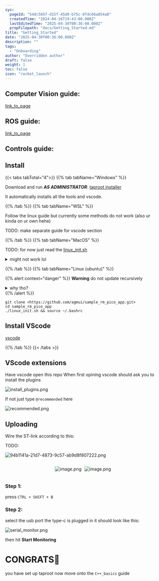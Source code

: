```yaml
---
sys:
  pageId: "54dc585f-d15f-45d0-b75c-8fdc66a854a8"
  createdTime: "2024-04-16T19:43:00.000Z"
  lastEditedTime: "2025-04-30T00:36:00.000Z"
  propFilepath: "docs/Getting_Started.md"
title: "Getting_Started"
date: "2025-04-30T00:36:00.000Z"
description: ""
tags:
  - "Onboarding"
author: "Overridden author"
draft: false
weight: 1
toc: false
icon: "rocket_launch"
---
```


## Computer Vision guide:

[link_to_page](86d45bc0-388b-4d26-8848-44f255f73d0e)

## ROS guide:

[link_to_page](3c76c1de-ec8f-46d6-8b0a-294005edc2d5)

## Controls guide:

## Install

{{< tabs tabTotal="4">}}
{{% tab tabName="Windows" %}}

Download and run _**AS ADMINISTRATOR**_: [taproot installer](https://github.com/Thornbots/TeachingFreshies/releases/tag/1.0)

It automatically installs all the tools and vscode.

{{% /tab %}}
{{% tab tabName="WSL" %}}

Follow the linux guide but currently some methods do not work (also ur kinda on ur own hehe)

TODO: make separate guide for vscode section

{{% /tab %}}
{{% tab tabName="MacOS" %}}

TODO: for now just read the [linux_init.sh](https://github.com/agmui/sample_rm_pico_app/blob/main/linux_init.sh)

<details>
<summary>might not work lol</summary>

`brew install libusb pkg-config`

Next install: [vscode](https://code.visualstudio.com/Download)

</details>

{{% /tab %}}
{{% tab tabName="Linux (ubuntu)" %}}

{{% alert context="danger" %}}
**Warning** do not update recursively
<details>
<summary>why tho?</summary>
There are some submodules that may go on for a while (like tinyusb) and I highly
recommend you don't need to get them.
If you want to see what submodules I update just look in `linux_init.sh`
</details>
{{% /alert %}}

```shell
git clone <https://github.com/agmui/sample_rm_pico_app.git>
cd sample_rm_pico_app
./linux_init.sh && source ~/.bashrc
```

## Install VScode

[vscode](https://code.visualstudio.com/Download)

{{% /tab %}}
{{< /tabs >}}

## VScode extensions

Have vscode open this repo
When first opining vscode should ask you to install the plugins

![install_plugins.png](https://prod-files-secure.s3.us-west-2.amazonaws.com/d518164a-d88e-44d1-a4ee-3adb3bd8bce0/89bd30f0-1825-4e77-867b-0a41ce370880/install_plugins.png?X-Amz-Algorithm=AWS4-HMAC-SHA256&X-Amz-Content-Sha256=UNSIGNED-PAYLOAD&X-Amz-Credential=ASIAZI2LB46646G2DKN3%2F20250606%2Fus-west-2%2Fs3%2Faws4_request&X-Amz-Date=20250606T150739Z&X-Amz-Expires=3600&X-Amz-Security-Token=IQoJb3JpZ2luX2VjEIf%2F%2F%2F%2F%2F%2F%2F%2F%2F%2FwEaCXVzLXdlc3QtMiJGMEQCIE8Gge5xyXTrD%2FsqCbHkzdoHExjh%2BnvQ97GBLiH38lc6AiA6qMGcukMhRC9VS1N7hgBGUVA%2BuVXDV8hw4JeYfGMyKyr%2FAwhfEAAaDDYzNzQyMzE4MzgwNSIM6tmyutXeSw%2Fnvm4VKtwD26%2FV5IskrWb5IL8gZ1axvYU0yiu4oHj%2BJ4YCrHrXSybLfGdyaqKGMos0o118ZA%2FCxidoHW%2BDutRfmh005WAAltC4KKy5rmotE0i5BVhlhsJe2R0utfpezYiuBHmw%2FGZVvKxCuhkDyxdrwohds9dgU%2FIs80aYyeoQY9fDWN4dkxjRs1Ii36L26dtjR4M1BNY4tVw0rj22KWR2q4jv81vd3pIAkdu0Gk2bUA6v9XjoBFxOvFnkaphY5Ju%2F2U5mSfM40daN7M3vGk3GM1pUgFyrZT%2FWnMRjDLLtyiqFT%2FjQ2bGBqTus3VV51vH9MEvuk8vojWFINFzGwu0E5V6DKgR6d64ozaj9%2FS5f1wpxDBE%2F%2BifB7gvVGe7lD9RjKA%2BWmsEbSsEXQZ5SP02GIrH3OKj3pa5kbbFdKi7LcUgYG37E71xV84rzsZaajr19Q2b78QWQgePYt11jI6KxSgbpKWxojitiMhjmAIWmQHbniqUm3T4kXM%2FQ0hMl6Tl%2BBEQv9G1B49Kw7L0UETHnpBGQhiCRxlzeRoOn5htYaZKUnN2T1PQ11xbYMjM9a%2BVtFJV6IhY9Icey8DGVSe4NKzojPXQEq9E1hRsZqRvAddlkCAYXbqJ3QoOskKK9SB0GFGgwqfGLwgY6pgGsM0iwq3LAWtPWZk3gRJlGbZxAjp3Tf6RZUiahSLlHndONi87eB2sC8wTsWvuDKmF2hvRsn33CC38YAmXZU8suuQ2lQGuEMiv9vrAKGqQ0I2%2Bf2%2B%2FEEetZtxx%2BzJZV7BbGRN9PPCjfPeh1QmfpCED98t1TavlDS1rwTzKb%2FijsbLQzpcD%2FSUrb97GIFshdG97naPHGyCiYLcH1CDbmnBB4s%2B0u1sDH&X-Amz-Signature=d6827e6b48384c69a17830b30c31b14c2884efe427e2f1ef73904a5691035166&X-Amz-SignedHeaders=host&x-id=GetObject)

If not just type `@recommended` here  

![recommended.png](https://prod-files-secure.s3.us-west-2.amazonaws.com/d518164a-d88e-44d1-a4ee-3adb3bd8bce0/61e661e9-5d85-4dfc-be0d-8d2097a5e793/recommended.png?X-Amz-Algorithm=AWS4-HMAC-SHA256&X-Amz-Content-Sha256=UNSIGNED-PAYLOAD&X-Amz-Credential=ASIAZI2LB46646G2DKN3%2F20250606%2Fus-west-2%2Fs3%2Faws4_request&X-Amz-Date=20250606T150739Z&X-Amz-Expires=3600&X-Amz-Security-Token=IQoJb3JpZ2luX2VjEIf%2F%2F%2F%2F%2F%2F%2F%2F%2F%2FwEaCXVzLXdlc3QtMiJGMEQCIE8Gge5xyXTrD%2FsqCbHkzdoHExjh%2BnvQ97GBLiH38lc6AiA6qMGcukMhRC9VS1N7hgBGUVA%2BuVXDV8hw4JeYfGMyKyr%2FAwhfEAAaDDYzNzQyMzE4MzgwNSIM6tmyutXeSw%2Fnvm4VKtwD26%2FV5IskrWb5IL8gZ1axvYU0yiu4oHj%2BJ4YCrHrXSybLfGdyaqKGMos0o118ZA%2FCxidoHW%2BDutRfmh005WAAltC4KKy5rmotE0i5BVhlhsJe2R0utfpezYiuBHmw%2FGZVvKxCuhkDyxdrwohds9dgU%2FIs80aYyeoQY9fDWN4dkxjRs1Ii36L26dtjR4M1BNY4tVw0rj22KWR2q4jv81vd3pIAkdu0Gk2bUA6v9XjoBFxOvFnkaphY5Ju%2F2U5mSfM40daN7M3vGk3GM1pUgFyrZT%2FWnMRjDLLtyiqFT%2FjQ2bGBqTus3VV51vH9MEvuk8vojWFINFzGwu0E5V6DKgR6d64ozaj9%2FS5f1wpxDBE%2F%2BifB7gvVGe7lD9RjKA%2BWmsEbSsEXQZ5SP02GIrH3OKj3pa5kbbFdKi7LcUgYG37E71xV84rzsZaajr19Q2b78QWQgePYt11jI6KxSgbpKWxojitiMhjmAIWmQHbniqUm3T4kXM%2FQ0hMl6Tl%2BBEQv9G1B49Kw7L0UETHnpBGQhiCRxlzeRoOn5htYaZKUnN2T1PQ11xbYMjM9a%2BVtFJV6IhY9Icey8DGVSe4NKzojPXQEq9E1hRsZqRvAddlkCAYXbqJ3QoOskKK9SB0GFGgwqfGLwgY6pgGsM0iwq3LAWtPWZk3gRJlGbZxAjp3Tf6RZUiahSLlHndONi87eB2sC8wTsWvuDKmF2hvRsn33CC38YAmXZU8suuQ2lQGuEMiv9vrAKGqQ0I2%2Bf2%2B%2FEEetZtxx%2BzJZV7BbGRN9PPCjfPeh1QmfpCED98t1TavlDS1rwTzKb%2FijsbLQzpcD%2FSUrb97GIFshdG97naPHGyCiYLcH1CDbmnBB4s%2B0u1sDH&X-Amz-Signature=e2b4d7d501b6af07e523924cb2890b430fed8e3c4e38c1495db28d5ca475e39b&X-Amz-SignedHeaders=host&x-id=GetObject)

## Uploading

Wire the ST-link according to this:

TODO:

![94b1141a-21d7-4873-9c57-ab9d8f807222.png](https://prod-files-secure.s3.us-west-2.amazonaws.com/d518164a-d88e-44d1-a4ee-3adb3bd8bce0/e5fad17d-ab82-4300-9f4c-505ab4b1202c/94b1141a-21d7-4873-9c57-ab9d8f807222.png?X-Amz-Algorithm=AWS4-HMAC-SHA256&X-Amz-Content-Sha256=UNSIGNED-PAYLOAD&X-Amz-Credential=ASIAZI2LB46646G2DKN3%2F20250606%2Fus-west-2%2Fs3%2Faws4_request&X-Amz-Date=20250606T150739Z&X-Amz-Expires=3600&X-Amz-Security-Token=IQoJb3JpZ2luX2VjEIf%2F%2F%2F%2F%2F%2F%2F%2F%2F%2FwEaCXVzLXdlc3QtMiJGMEQCIE8Gge5xyXTrD%2FsqCbHkzdoHExjh%2BnvQ97GBLiH38lc6AiA6qMGcukMhRC9VS1N7hgBGUVA%2BuVXDV8hw4JeYfGMyKyr%2FAwhfEAAaDDYzNzQyMzE4MzgwNSIM6tmyutXeSw%2Fnvm4VKtwD26%2FV5IskrWb5IL8gZ1axvYU0yiu4oHj%2BJ4YCrHrXSybLfGdyaqKGMos0o118ZA%2FCxidoHW%2BDutRfmh005WAAltC4KKy5rmotE0i5BVhlhsJe2R0utfpezYiuBHmw%2FGZVvKxCuhkDyxdrwohds9dgU%2FIs80aYyeoQY9fDWN4dkxjRs1Ii36L26dtjR4M1BNY4tVw0rj22KWR2q4jv81vd3pIAkdu0Gk2bUA6v9XjoBFxOvFnkaphY5Ju%2F2U5mSfM40daN7M3vGk3GM1pUgFyrZT%2FWnMRjDLLtyiqFT%2FjQ2bGBqTus3VV51vH9MEvuk8vojWFINFzGwu0E5V6DKgR6d64ozaj9%2FS5f1wpxDBE%2F%2BifB7gvVGe7lD9RjKA%2BWmsEbSsEXQZ5SP02GIrH3OKj3pa5kbbFdKi7LcUgYG37E71xV84rzsZaajr19Q2b78QWQgePYt11jI6KxSgbpKWxojitiMhjmAIWmQHbniqUm3T4kXM%2FQ0hMl6Tl%2BBEQv9G1B49Kw7L0UETHnpBGQhiCRxlzeRoOn5htYaZKUnN2T1PQ11xbYMjM9a%2BVtFJV6IhY9Icey8DGVSe4NKzojPXQEq9E1hRsZqRvAddlkCAYXbqJ3QoOskKK9SB0GFGgwqfGLwgY6pgGsM0iwq3LAWtPWZk3gRJlGbZxAjp3Tf6RZUiahSLlHndONi87eB2sC8wTsWvuDKmF2hvRsn33CC38YAmXZU8suuQ2lQGuEMiv9vrAKGqQ0I2%2Bf2%2B%2FEEetZtxx%2BzJZV7BbGRN9PPCjfPeh1QmfpCED98t1TavlDS1rwTzKb%2FijsbLQzpcD%2FSUrb97GIFshdG97naPHGyCiYLcH1CDbmnBB4s%2B0u1sDH&X-Amz-Signature=62f81c64446e5dbafda9dfa76515e74c671dcd274a43ff9ae6a104940dad15a4&X-Amz-SignedHeaders=host&x-id=GetObject)

<div style="display: flex;flex-direction: row; column-gap:10px; max-width: 630px;justify-content: center;">
<div>

![image.png](https://prod-files-secure.s3.us-west-2.amazonaws.com/d518164a-d88e-44d1-a4ee-3adb3bd8bce0/210ecb78-1116-4d7b-b9b7-2292f66fa2c2/image.png?X-Amz-Algorithm=AWS4-HMAC-SHA256&X-Amz-Content-Sha256=UNSIGNED-PAYLOAD&X-Amz-Credential=ASIAZI2LB4664ZU77QZN%2F20250606%2Fus-west-2%2Fs3%2Faws4_request&X-Amz-Date=20250606T150745Z&X-Amz-Expires=3600&X-Amz-Security-Token=IQoJb3JpZ2luX2VjEIf%2F%2F%2F%2F%2F%2F%2F%2F%2F%2FwEaCXVzLXdlc3QtMiJGMEQCIEtq02uH%2FFu8sGTPTpnfB8IV7WsYuSNCMDHI%2BmohhQCqAiBRrGsEp5i%2FEYiUON2kCmGv1%2Bm3ugwvY0Rzj2MLjGto%2Fir%2FAwhfEAAaDDYzNzQyMzE4MzgwNSIM2VQUHRyZDo0BCFxiKtwDtraU%2F1B7L6LaeRwDFdvCjPuWqNbEkfaxWK46g8cLS0g3rUzPlI5PDmsDSah9qKmGl7P7SmWIcr%2BKFVi%2BLvLsanF1czuSQyYLNr589kXvR5H%2FvEqQxbGEJrao5SiEXFd30UHue2XJ7ShgB13W8WRu1uQCg5V70O0G2MY4vYbor6O7VOQ9LgMqB7bqdk29PQdVoJ1g19vB7EupbbjNqOQ%2F%2FZhDQCW4kIwnfOgiSzOX8OeOmA6hv6GrmYtN5BusBek9YFl3Squeu57b%2FsaAx2XiioLdg5z9PZpzOwaG6mzll2uy1Jx6ocm4hrrmXBYfSkEV8FqL9KEM3aV9C%2Fz4IROIAaFsVozoOd7O06kkWBdQTDC0twy%2FkYnGWXdi3IF8qzYRPja3wrT0tivyVGzCZ2dMYfH7ReIgtwrx2rYiXafeDHeWjThaH4ppHYxUKepvfNJ%2BI9nFxV%2FnIDjzu2fn%2FlhWasy6OKtnObL39OHwWXFVZV3DBfeC6z0vZDnqAaszwptUG3snwHIi%2BXrDxwX4PhlVVs%2F%2FysIuBFiLyp9amnyjtXEKLWhlwhljIqJGUrWLnfY5oyt4pM2p4QoKhk%2FgXfz2FjZzXoK%2FhOnWOAQbzkZzqs5SYB310ftnSOds9EIwnfKLwgY6pgG0%2F7utIbT%2FCuZVpsr933cLjvpOT24MROPzQ1jYzBdIvht0LC7ptXZL%2FRKuufUrVFyx1CXrxFLH5SfCmM3IJ%2B%2BxQJLPwKXfM8agnk5MZndbZlTVfpdQoMhJpXesFF80y%2F3TGSkSdiqb5gayPFNODYOjZTdAP4RI36UHssswGMEzLGpUPBVnWe5mnaaY%2Fko1Pw%2FkNTZzwBwBD34VptJSR4KdcLqzO7%2BS&X-Amz-Signature=86b00a7f629aebdcd1fa880f18200e3735891a9aba54b80fb91bfb73d8a67ed3&X-Amz-SignedHeaders=host&x-id=GetObject)

</div>
<div>

![image.png](https://prod-files-secure.s3.us-west-2.amazonaws.com/d518164a-d88e-44d1-a4ee-3adb3bd8bce0/33a0fd0f-8ca6-4a86-8e09-26e95ded1fff/image.png?X-Amz-Algorithm=AWS4-HMAC-SHA256&X-Amz-Content-Sha256=UNSIGNED-PAYLOAD&X-Amz-Credential=ASIAZI2LB4663WBSZ643%2F20250606%2Fus-west-2%2Fs3%2Faws4_request&X-Amz-Date=20250606T150748Z&X-Amz-Expires=3600&X-Amz-Security-Token=IQoJb3JpZ2luX2VjEIf%2F%2F%2F%2F%2F%2F%2F%2F%2F%2FwEaCXVzLXdlc3QtMiJHMEUCIQD3iRGLubfaxyffOY5xNDRJCaUpT3jWtr68DslCB3SnqgIgNLTBdnsjzs5Ug89BeIjEPXkra%2BDCuu9D0HdvruZueL4q%2FwMIXxAAGgw2Mzc0MjMxODM4MDUiDBmkGroXYcCqwVkdpSrcA3k6gLwTxJomgLnpptzWcbW3vogprkTzwlqIKTJtOpe%2FpS1flt%2Fgpywvm8QmYpIcJTLAPeoUVs1Y5WVSNm2e319k%2FjBQ2P0IsR2cGT4lG2BB6Kt0WAPubALx4xmKZuy6iVpYUe8qaeVVHmrcxtCKxVC%2BpfPnwdcL6x4BXgnIaXj7oriAwBF2bwNvAFbf2jI3RjNMESv3gk0n0qU6icGOFv1arNi7haJO8U2zPuaiwOCOO8WhE2gOb8Hg0FwdhJi%2F%2Fm8C%2BIAQdoW9G0oz28CcgV8hyMN93FOpXRP76F00aOc5UydMb5VVyqDz1h7tURdDkwgRcbejUJ%2FIVv4i1KuncdITBFcS%2BY7rFk2uV7WEXlQQb%2Bn9rYRCxYA4RtTQ7pKosDW3URJ9UfGXxq%2FgSEET%2FWcUqnxBy3ojSmkvRB0DOg7giXMgZFrlXOQwn9asKbQHy5hvlkmRIG2%2Fxa5%2FRdceG%2FIs1El88VIkLuPXuhYSBQA823HBLlz%2FicDXPEtolCQAO8%2Bst7PECU7jB9nSiZNowFcVloepYHHmyytJIj9ph41YRhEcbSyo27Bd8skmoVDrWcTw%2B%2BhH8zXSDR8%2FmDDDYn36IGx8V9MODNX%2BWcWHXZQgOmHklLVRYrK6w%2FBrMMDxi8IGOqUB4oZEgqoWiWW9gJx8XpzAgTjY2fOy%2BsMA345WtmfMc79PJE%2FahWRxGiEqO%2FiSw%2Bd4LC5vghuLZa%2BfhUTq3MB17zGjD3DRKHSZD7Do7Q4TAl7Urwztkd8zDo6WR%2FiNgTm1tXa2DeX4hFICsvM5fNhQM8JdyBKi436jAXhkof1uX8YFMhzpbJFmjWl6OokBCumKHHPVs2y62PrAt%2BFOjKk2Fp0t0kJ0&X-Amz-Signature=f8d0b4366b7a7e63a29698404070ea33809a6267199bb492f4eab04d2e1247ac&X-Amz-SignedHeaders=host&x-id=GetObject)

</div>
</div>

### Step 1:

press `CTRL + SHIFT + B`

### Step 2:

select the usb port the type-c is plugged in it should look like this:

![serial_monitor.png](https://prod-files-secure.s3.us-west-2.amazonaws.com/d518164a-d88e-44d1-a4ee-3adb3bd8bce0/f03f4774-05d4-4393-b6a0-d5efb6d315ab/serial_monitor.png?X-Amz-Algorithm=AWS4-HMAC-SHA256&X-Amz-Content-Sha256=UNSIGNED-PAYLOAD&X-Amz-Credential=ASIAZI2LB46646G2DKN3%2F20250606%2Fus-west-2%2Fs3%2Faws4_request&X-Amz-Date=20250606T150739Z&X-Amz-Expires=3600&X-Amz-Security-Token=IQoJb3JpZ2luX2VjEIf%2F%2F%2F%2F%2F%2F%2F%2F%2F%2FwEaCXVzLXdlc3QtMiJGMEQCIE8Gge5xyXTrD%2FsqCbHkzdoHExjh%2BnvQ97GBLiH38lc6AiA6qMGcukMhRC9VS1N7hgBGUVA%2BuVXDV8hw4JeYfGMyKyr%2FAwhfEAAaDDYzNzQyMzE4MzgwNSIM6tmyutXeSw%2Fnvm4VKtwD26%2FV5IskrWb5IL8gZ1axvYU0yiu4oHj%2BJ4YCrHrXSybLfGdyaqKGMos0o118ZA%2FCxidoHW%2BDutRfmh005WAAltC4KKy5rmotE0i5BVhlhsJe2R0utfpezYiuBHmw%2FGZVvKxCuhkDyxdrwohds9dgU%2FIs80aYyeoQY9fDWN4dkxjRs1Ii36L26dtjR4M1BNY4tVw0rj22KWR2q4jv81vd3pIAkdu0Gk2bUA6v9XjoBFxOvFnkaphY5Ju%2F2U5mSfM40daN7M3vGk3GM1pUgFyrZT%2FWnMRjDLLtyiqFT%2FjQ2bGBqTus3VV51vH9MEvuk8vojWFINFzGwu0E5V6DKgR6d64ozaj9%2FS5f1wpxDBE%2F%2BifB7gvVGe7lD9RjKA%2BWmsEbSsEXQZ5SP02GIrH3OKj3pa5kbbFdKi7LcUgYG37E71xV84rzsZaajr19Q2b78QWQgePYt11jI6KxSgbpKWxojitiMhjmAIWmQHbniqUm3T4kXM%2FQ0hMl6Tl%2BBEQv9G1B49Kw7L0UETHnpBGQhiCRxlzeRoOn5htYaZKUnN2T1PQ11xbYMjM9a%2BVtFJV6IhY9Icey8DGVSe4NKzojPXQEq9E1hRsZqRvAddlkCAYXbqJ3QoOskKK9SB0GFGgwqfGLwgY6pgGsM0iwq3LAWtPWZk3gRJlGbZxAjp3Tf6RZUiahSLlHndONi87eB2sC8wTsWvuDKmF2hvRsn33CC38YAmXZU8suuQ2lQGuEMiv9vrAKGqQ0I2%2Bf2%2B%2FEEetZtxx%2BzJZV7BbGRN9PPCjfPeh1QmfpCED98t1TavlDS1rwTzKb%2FijsbLQzpcD%2FSUrb97GIFshdG97naPHGyCiYLcH1CDbmnBB4s%2B0u1sDH&X-Amz-Signature=8d5edfbaa6c8aca7fda44fc5fbae1ec71e699835fa3405d0dd6c7c8062e451f5&X-Amz-SignedHeaders=host&x-id=GetObject)

then hit **Start Monitoring**

# CONGRATS🎉

you have set up taproot now move onto the `C++_basics` guide
